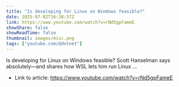 ```yaml
---
title: "Is developing for Linux on Windows feasible?"
date: 2025-07-02T16:38:57Z
link: https://www.youtube.com/watch?v=rNd5gpFameE
showShare: false
showReadTime: false
thumbnail: images/misc.png
tags: ["youtube.com/@dotnet"]
---
```

Is developing for Linux on Windows feasible? Scott Hanselman says absolutely—and shares how WSL lets him run Linux ...

- Link to article: https://www.youtube.com/watch?v=rNd5gpFameE